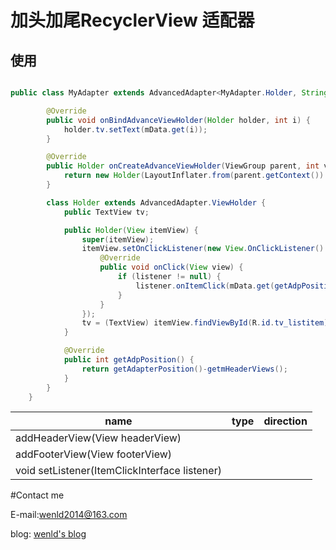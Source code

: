 # 加头加尾RecyclerView 适配器

## 使用
```java

public class MyAdapter extends AdvancedAdapter<MyAdapter.Holder, String> {

        @Override
        public void onBindAdvanceViewHolder(Holder holder, int i) {
            holder.tv.setText(mData.get(i));
        }

        @Override
        public Holder onCreateAdvanceViewHolder(ViewGroup parent, int viewType) {
            return new Holder(LayoutInflater.from(parent.getContext()).inflate(R.layout.listitem, parent, false));
        }

        class Holder extends AdvancedAdapter.ViewHolder {
            public TextView tv;

            public Holder(View itemView) {
                super(itemView);
                itemView.setOnClickListener(new View.OnClickListener() {
                    @Override
                    public void onClick(View view) {
                        if (listener != null) {
                            listener.onItemClick(mData.get(getAdpPosition()), getAdpPosition());
                        }
                    }
                });
                tv = (TextView) itemView.findViewById(R.id.tv_listitem);
            }

            @Override
            public int getAdpPosition() {
                return getAdapterPosition()-getmHeaderViews();
            }
        }
    }
```

| name        | type           | direction  |
| ------------- |:-------------:| :-----:|
| addHeaderView(View headerView)      |  |  |
|  addFooterView(View footerView)      |  |  |
|void setListener(ItemClickInterface<M> listener)      |  |  |
#Contact me

E-mail:wenld2014@163.com

blog: [wenld's blog](http://blog.csdn.net/sinat_15877283)
